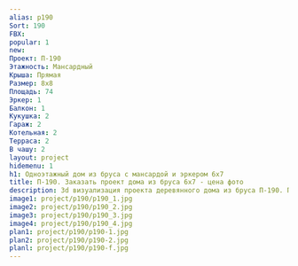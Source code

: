 ```yaml
---
alias: p190
Sort: 190
FBX: 
popular: 1
new: 
Проект: П-190
Этажность: Мансардный
Крыша: Прямая
Размер: 8х8
Площадь: 74
Эркер: 1
Балкон: 1
Кукушка: 2
Гараж: 2
Котельная: 2
Терраса: 2
В чашу: 2
layout: project
hidemenu: 1
h1: Одноэтажный дом из бруса с мансардой и эркером 6х7
title: П-190. Заказать проект дома из бруса 6х7 - цена фото
description: 3d визуализация проекта деревянного дома из бруса П-190. Площадь 74 м2, размер 6х7. Вы можете внести любые изменения в проект.
image1: project/p190/p190_1.jpg
image2: project/p190/p190_2.jpg
image3: project/p190/p190_3.jpg
image4: project/p190/p190_4.jpg
plan1: project/p190/p190-1.jpg
plan2: project/p190/p190-2.jpg
planl: project/p190/p190-f.jpg
---
```

